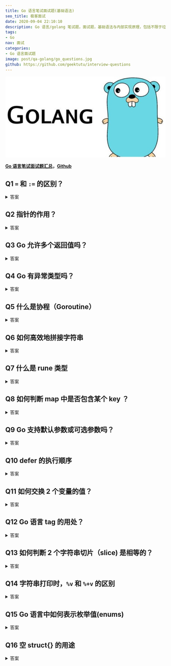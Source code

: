 ```yaml
---
title: Go 语言笔试面试题(基础语法)
seo_title: 极客面试
date: 2020-09-04 22:10:10
description: Go 语言/golang 笔试题，面试题，基础语法与内部实现原理，包括不限于垃圾回收机制(GC)、面向对象、并发编程等。
tags:
- Go
nav: 面试
categories:
- Go 语言面试题
image: post/qa-golang/go_questions.jpg
github: https://github.com/geektutu/interview-questions
---
```


![golang interview questions](qa-golang/go_questions.jpg)

**[Go 语言笔试面试题汇总](https://geektutu.com/post/qa-golang.html)，[Github](https://github.com/geektutu/interview-questions)**


## Q1 `=` 和 `:=` 的区别？

<details>
<summary>答案</summary>
<div>

`:=` 声明+赋值

`=` 仅赋值

```go
var foo int
foo = 10
// 等价于
foo := 10
```


</div>
</details>


## Q2 指针的作用？

<details>
<summary>答案</summary>
<div>

指针用来保存变量的地址。

例如

```go
var x =  5
var p *int = &x
fmt.Printf("x = %d",  *p) // x 可以用 *p 访问
```

- `*` 运算符，也称为解引用运算符，用于访问地址中的值。
- `＆`运算符，也称为地址运算符，用于返回变量的地址。


</div>
</details>

## Q3 Go 允许多个返回值吗？

<details>
<summary>答案</summary>
<div>

允许

```go
func swap(x, y string) (string, string) {
   return y, x
}

func main() {
   a, b := swap("A", "B")
   fmt.Println(a, b) // B A
}
```


</div>
</details>

## Q4 Go 有异常类型吗？

<details>
<summary>答案</summary>
<div>

Go 没有异常类型，只有错误类型（Error），通常使用返回值来表示异常状态。

```go
f, err := os.Open("test.txt")
if err != nil {
    log.Fatal(err)
}
```


</div>
</details>

## Q5 什么是协程（Goroutine）

<details>
<summary>答案</summary>
<div>

Goroutine 是与其他函数或方法同时运行的函数或方法。 Goroutines 可以被认为是轻量级的线程。 与线程相比，创建 Goroutine 的开销很小。 Go应用程序同时运行数千个 Goroutine 是非常常见的做法。


</div>
</details>

## Q6 如何高效地拼接字符串

<details>
<summary>答案</summary>
<div>

Go 语言中，字符串是只读的，也就意味着每次修改操作都会创建一个新的字符串。如果需要拼接多次，应使用 `strings.Builder`，最小化内存拷贝次数。

```go
var str strings.Builder
for i := 0; i < 1000; i++ {
    str.WriteString("a")
}
fmt.Println(str.String())
```


</div>
</details>

## Q7 什么是 rune 类型

<details>
<summary>答案</summary>
<div>

ASCII 码只需要 7 bit 就可以完整地表示，但只能表示英文字母在内的128个字符，为了表示世界上大部分的文字系统，发明了 Unicode， 它是ASCII的超集，包含世界上书写系统中存在的所有字符，并为每个代码分配一个标准编号（称为Unicode CodePoint），在 Go 语言中称之为 rune，是 int32 类型的别名。

Go 语言中，字符串的底层表示是 byte (8 bit) 序列，而非 rune (32 bit) 序列。例如下面的例子中 `语` 和 `言` 使用 UTF-8 编码后各占 3 个 byte，因此 `len("Go语言")` 等于 8，当然我们也可以将字符串转换为 rune 序列。

```go
fmt.Println(len("Go语言")) // 8
fmt.Println(len([]rune("Go语言"))) // 4
```


</div>
</details>

## Q8 如何判断 map 中是否包含某个 key ？

<details>
<summary>答案</summary>
<div>

```go
if val, ok := dict["foo"]; ok {
    //do something here
}
```

`dict["foo"]` 有 2 个返回值，val 和 ok，如果 ok 等于 `true`，则说明 dict 包含 key `"foo"`，val 将被赋予 `"foo"` 对应的值。


</div>
</details>

## Q9 Go 支持默认参数或可选参数吗？

<details>
<summary>答案</summary>
<div>

Go 语言不支持可选参数（python 支持），也不支持方法重载（java支持）。


</div>
</details>

## Q10 defer 的执行顺序

<details>
<summary>答案</summary>
<div>

- 多个 defer 语句，遵从后进先出(Last In First Out，LIFO)的原则，最后声明的 defer 语句，最先得到执行。
- defer 在 return 语句之后执行，但在函数退出之前，defer 可以修改返回值。

例如：

```go
func test() int {
	i := 0
	defer func() {
		fmt.Println("defer1")
	}()
	defer func() {
		i += 1
		fmt.Println("defer2")
	}()
	return i
}

func main() {
	fmt.Println("return", test())
}
// defer2
// defer1
// return 0
```

这个例子中，可以看到 defer 的执行顺序：后进先出。但是返回值并没有被修改，这是由于 Go 的返回机制决定的，执行 return 语句后，Go 会创建一个临时变量保存返回值，因此，defer 语句修改了局部变量 i，并没有修改返回值。那如果是有名的返回值呢？

```go
func test() (i int) {
	i = 0
	defer func() {
		i += 1
		fmt.Println("defer2")
	}()
	return i
}

func main() {
	fmt.Println("return", test())
}
// defer2
// return 1
```

这个例子中，返回值被修改了。对于有名返回值的函数，执行 return 语句时，并不会再创建临时变量保存，因此，defer 语句修改了 i，即对返回值产生了影响。

</div>
</details>


## Q11 如何交换 2 个变量的值？

<details>
<summary>答案</summary>
<div>

```go
a, b := "A", "B"
a, b = b, a
fmt.Println(a, b) // B A
```


</div>
</details>



## Q12 Go 语言 tag 的用处？

<details>
<summary>答案</summary>
<div>

tag 可以理解为 struct 字段的注解，可以用来定义字段的一个或多个属性。框架/工具可以通过反射获取到某个字段定义的属性，采取相应的处理方式。tag 丰富了代码的语义，增强了灵活性。

例如：

```go
package main

import "fmt"
import "encoding/json"

type Stu struct {
	Name string `json:"stu_name"`
	ID   string `json:"stu_id"`
	Age  int    `json:"-"`
}

func main() {
	buf, _ := json.Marshal(Stu{"Tom", "t001", 18})
	fmt.Printf("%s\n", buf)
}
```

这个例子使用 tag 定义了结构体字段与 json 字段的转换关系，Name -> `stu_name`, ID -> `stu_id`，忽略 Age 字段。很方便地实现了 Go 结构体与不同规范的 json 文本之间的转换。 



</div>
</details>

## Q13 如何判断 2 个字符串切片（slice) 是相等的？

<details>
<summary>答案</summary>
<div>

go 语言中可以使用反射 `reflect.DeepEqual(a, b)` 判断 a、b 两个切片是否相等，但是通常不推荐这么做，使用反射非常影响性能。

通常采用的方式如下，遍历比较切片中的每一个元素（注意处理越界的情况）。

```go
func StringSliceEqualBCE(a, b []string) bool {
    if len(a) != len(b) {
        return false
    }

    if (a == nil) != (b == nil) {
        return false
    }

    b = b[:len(a)]
    for i, v := range a {
        if v != b[i] {
            return false
        }
    }

    return true
}
```


</div>
</details>

## Q14 字符串打印时，`%v` 和 `%+v` 的区别

<details>
<summary>答案</summary>
<div>

`%v` 和 `%+v` 都可以用来打印 struct 的值，区别在于 `%v` 仅打印各个字段的值，`%+v` 还会打印各个字段的名称。

```go
type Stu struct {
	Name string
}

func main() {
	fmt.Printf("%v\n", Stu{"Tom"}) // {Tom}
	fmt.Printf("%+v\n", Stu{"Tom"}) // {Name:Tom}
}
```

但如果结构体定义了 `String()` 方法，`%v` 和 `%+v` 都会调用 `String()` 覆盖默认值。


</div>
</details>

## Q15 Go 语言中如何表示枚举值(enums)

<details>
<summary>答案</summary>
<div>

通常使用常量(const) 来表示枚举值。

```go
type StuType int32

const (
	Type1 StuType = iota
	Type2
	Type3
	Type4
)

func main() {
	fmt.Println(Type1, Type2, Type3, Type4) // 0, 1, 2, 3
}
```

参考 [What is an idiomatic way of representing enums in Go? - StackOverflow](https://stackoverflow.com/questions/14426366/what-is-an-idiomatic-way-of-representing-enums-in-go)


</div>
</details>



## Q16 空 struct{} 的用途

<details>
<summary>答案</summary>
<div>

使用空结构体 struct{} 可以节省内存，一般作为占位符使用，表明这里并不需要一个值。

```go
fmt.Println(unsafe.Sizeof(struct{}{})) // 0
```

比如使用 map 表示集合时，只关注 key，value 可以使用 struct{} 作为占位符。如果使用其他类型作为占位符，例如 int，bool，不仅浪费了内存，而且容易引起歧义。

```go
type Set map[string]struct{}

func main() {
	set := make(Set)

	for _, item := range []string{"A", "A", "B", "C"} {
		set[item] = struct{}{}
	}
	fmt.Println(len(set)) // 3
	if _, ok := set["A"]; ok {
		fmt.Println("A exists") // A exists
	}
}
```

再比如，使用信道(channel)控制并发时，我们只是需要一个信号，但并不需要传递值，这个时候，也可以使用 struct{} 代替。

```go
func main() {
	ch := make(chan struct{}, 1)
	go func() {
		<-ch
		// do something
	}()
	ch <- struct{}{}
	// ...
}
```

再比如，声明只包含方法的结构体。

```go
type Lamp struct{}

func (l Lamp) On() {
        println("On")

}
func (l Lamp) Off() {
        println("Off")
}
```


</div>
</details>
